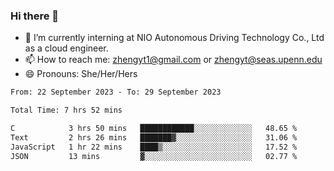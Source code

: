### Hi there 👋

<!--
**zhengyt1/zhengyt1** is a ✨ _special_ ✨ repository because its `README.md` (this file) appears on your GitHub profile.

Here are some ideas to get you started:

- 🔭 I’m currently working on ...
- 🌱 I’m currently learning ...
- 👯 I’m looking to collaborate on ...
- 🤔 I’m looking for help with ...
- 💬 Ask me about ...
- 📫 How to reach me: ...
- 😄 Pronouns: ...
- ⚡ Fun fact: ...
-->

- 🔭 I’m currently interning at NIO Autonomous Driving Technology Co., Ltd as a cloud engineer.
- 📫 How to reach me: zhengyt1@gmail.com or zhengyt@seas.upenn.edu
- 😄 Pronouns: She/Her/Hers



<!--START_SECTION:waka-->

```txt
From: 22 September 2023 - To: 29 September 2023

Total Time: 7 hrs 52 mins

C            3 hrs 50 mins   ████████████░░░░░░░░░░░░░   48.65 %
Text         2 hrs 26 mins   ███████▓░░░░░░░░░░░░░░░░░   31.06 %
JavaScript   1 hr 22 mins    ████▒░░░░░░░░░░░░░░░░░░░░   17.52 %
JSON         13 mins         ▓░░░░░░░░░░░░░░░░░░░░░░░░   02.77 %
```

<!--END_SECTION:waka-->

